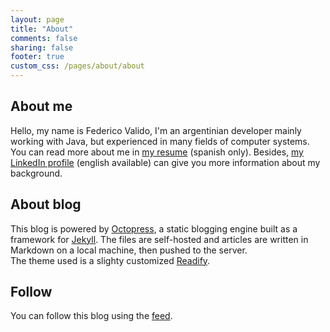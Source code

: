 ```yaml
---
layout: page
title: "About"
comments: false
sharing: false
footer: true
custom_css: /pages/about/about
---
```

## About me
Hello, my name is Federico Valido, I'm an argentinian developer mainly working with Java, but experienced in many fields of computer systems.  
You can read more about me in [my resume](/federico-valido-resume) (spanish only). Besides, [my LinkedIn profile](http://ar.linkedin.com/in/federicovalido) (english available) can give you more information about my background.

## About blog 

This blog is powered by [Octopress](http://www.octopress.org/), a static blogging engine built as a framework for [Jekyll](http://jekyllrb.com/). The files are self-hosted and articles are written in Markdown on a local machine, then pushed to the server.  
The theme used is a slighty customized [Readify](https://github.com/vladigleba/readify).

## Follow

You can follow this blog using the [feed](/blog/atom.xml).
